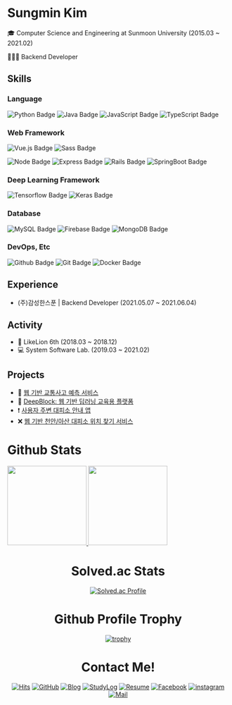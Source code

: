 <h1> Sungmin Kim  </h1>

🎓 Computer Science and Engineering at Sunmoon University (2015.03 ~ 2021.02)

🧑🏻‍💻 Backend Developer

## Skills

### Language
![Python Badge](https://img.shields.io/badge/Python-235A97?style=flat-square&logo=Python&logoColor=white)
![Java Badge](https://img.shields.io/badge/Java-FFBB00?style=flat-square&logo=Java&logoColor=white)
![JavaScript Badge](https://img.shields.io/badge/JavaScript-F7DF1E?style=flat-square&logo=JavaScript&logoColor=white)
![TypeScript Badge](https://img.shields.io/badge/Typescript-235A97?style=flat-square&logo=Typescript&logoColor=white)

### Web Framework
![Vue.js Badge](https://img.shields.io/badge/Vue.js-4fc08d?style=flat-square&logo=Vue.js&logoColor=white)
![Sass Badge](https://img.shields.io/badge/Sass-CC6699?style=flat-square&logo=Sass&logoColor=white)

![Node Badge](https://img.shields.io/badge/Node.js-026e00?style=flat-square&logo=Node.js&logoColor=white)
![Express Badge](https://img.shields.io/badge/Express-FFFFFF?style=flat-square&logo=express&logoColor=black)
![Rails Badge](https://img.shields.io/badge/Rails-cc0000?style=flat-square&logo=RubyonRails&logoColor=white)
![SpringBoot Badge](https://img.shields.io/badge/SpringBoot-80ea6e?style=flat-square&logo=SpringBoot&logoColor=white)

### Deep Learning Framework
![Tensorflow Badge](https://img.shields.io/badge/Tensorflow-dd2c00?style=flat-square&logo=Tensorflow&logoColor=white)
![Keras Badge](https://img.shields.io/badge/Keras-d00000?style=flat-square&logo=Keras&logoColor=white)

### Database
![MySQL Badge](https://img.shields.io/badge/MySQL-4479a1?style=flat-square&logo=Mysql&logoColor=white)
![Firebase Badge](https://img.shields.io/badge/Firebase-F2CB61?style=flat-square&logo=Firebase&logoColor=white)
![MongoDB Badge](https://img.shields.io/badge/MongoDB-13aa52?style=flat-square&logo=Mongodb&logoColor=white)

### DevOps, Etc
![Github Badge](https://img.shields.io/badge/Github-000000?style=flat-square&logo=Github&logoColor=white)
![Git Badge](https://img.shields.io/badge/Git-dd2c00?style=flat-square&logo=Git&logoColor=white)
![Docker Badge](https://img.shields.io/badge/Docker-2496ed?style=flat-square&logo=Docker&logoColor=white)

## Experience
- (주)감성한스푼 | Backend Developer (2021.05.07 ~ 2021.06.04)

## Activity
- 🦁 LikeLion 6th (2018.03 ~ 2018.12)
- 💻 System Software Lab. (2019.03 ~ 2021.02)

## Projects
- 🚗 [웹 기반 교통사고 예측 서비스](https://github.com/devsungmin/Traffic-accident-prediction)
- 🧱 [DeepBlock: 웹 기반 딥러닝 교육용 플랫폼](https://github.com/DeepBl0ck/DeepBlock)
- ❗️ [사용자 주변 대피소 안내 앱](https://github.com/devsungmin/Mobile-SW-Project)
- ❌ [웹 기반 천안/아산 대피소 위치 찾기 서비스](https://github.com/devsungmin/OSS-Team)

# Github Stats
<a href='#'>
 <img src = "https://github-readme-stats.vercel.app/api?username=devsungmin&theme=react&show_icons=true&hide_border=true" height = "180px">
</a>
<a href="#">
  <img src = "https://github-readme-stats.vercel.app/api/top-langs/?username=devsungmin&theme=react&layout=compact" height = "180px">
</a>
<div align=center>
 
 # Solved.ac Stats
 [![Solved.ac Profile](http://mazassumnida.wtf/api/v2/generate_badge?boj=devsungmin)](https://solved.ac/devsungmin/)
 
# Github Profile Trophy
[![trophy](https://github-profile-trophy.vercel.app/?username=devsungmin&theme=onedark&row=2&column=3)](https://github.com/ryo-ma/github-profile-trophy)

 # Contact Me!
 
[![Hits](https://hits.seeyoufarm.com/api/count/incr/badge.svg?url=https://github.com/devsungmin)](https://hits.seeyoufarm.com)
[![GitHub](http://img.shields.io/badge/GitHub-Black?style=flat-square&logo=github&link=https://github.com/devsungmin)](https://github.com/devsungmin)
[![Blog](http://img.shields.io/badge/-My%20Blog-orange?style=flat-square&logo=Blogger&logoColor=white&link=https://blog.sungmin.dev/)](https://blog.sungmin.dev/)
[![StudyLog](http://img.shields.io/badge/-StudyLog-blue?style=flat-square&logo=Blogger&logoColor=white&link=https://www.sungmin.dev/)](https://www.sungmin.dev/)
[![Resume](https://img.shields.io/badge/Resume-Green?style=flat-square&link=https://about.sungmin.dev/)](https://about.sungmin.dev/)
[![Facebook](https://img.shields.io/badge/facebook-1877f2?style=flat-square&logo=facebook&logoColor=white&link=https://www.facebook.com/devsunmgmin/)](https://www.facebook.com/devsungmin/)
[![instagram](https://img.shields.io/badge/instagram-E4405F?style=flat-square&logo=Instagram&logoColor=white&link=https://www.instagram.com/devsungmin/)](https://www.instagram.com/devsungmin/)
[![Mail](https://img.shields.io/badge/Gmail-d14836?style=flat-square&logo=Gmail&logoColor=white&link=mailto:kim@sungmin.dev)](mailto:kim@sungmin.dev)

</div>
